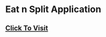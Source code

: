 # Eat n Split Application

## <a href="https://kumarharsh13.github.io/eat-n-split/" target="_blank">Click To Visit</a>
